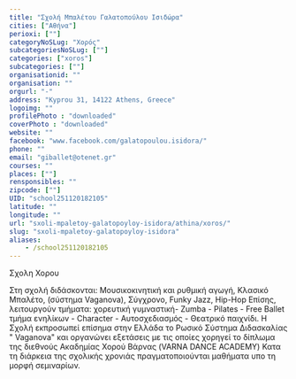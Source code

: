 ```yaml
---
title: "Σχολή Μπαλέτου Γαλατοπούλου Ισιδώρα"
cities: ["Αθήνα"]
perioxi: [""]
categoryNoSLug: "Χορός"
subcategoriesNoSLug: [""]
categories: ["xoros"]
subcategories: [""]
organisationid: ""
organisation: ""
orgurl: "-"
address: "Kyprou 31, 14122 Athens, Greece"
logoimg: ""
profilePhoto : "downloaded"
coverPhoto : "downloaded"
website: ""
facebook: "www.facebook.com/galatopoulou.isidora/"
phone: ""
email: "giballet@otenet.gr"
courses: ""
places: [""]
rensponsibles: ""
zipcode: [""]
UID: "school251120182105"
latitude: ""
longitude: ""
url: "sxoli-mpaletoy-galatopoyloy-isidora/athina/xoros/"
slug: "sxoli-mpaletoy-galatopoyloy-isidora"
aliases:
    - /school251120182105
---
```



Σχολη Χορου

Στη σχολή διδάσκονται: Μουσικοκινητική και ρυθμική αγωγή, Κλασικό Μπαλέτο, (σύστημα Vaganova), Σύγχρονο, Funky Jazz, Hip-Hop Επίσης, λειτουργούν τμήματα: χορευτική γυμναστική- Zumba - Pilates - Free Ballet τμήμα ενηλίκων - Character - Αυτοσχεδιασμός - Θεατρικό παιχνίδι. Η Σχολή εκπροσωπεί επίσημα στην Ελλάδα το Ρωσικό Σύστημα Διδασκαλίας &quot; Vaganova&quot; και οργανώνει εξετάσεις με τις οποίες χορηγεί το δίπλωμα της διεθνούς Ακαδημίας Χορού Βάρνας (VARNA DANCE ACADEMY) Κατα τη διάρκεια της σχολικής χρονιάς πραγματοποιούνται μαθήματα υπο τη μορφή σεμιναρίων.
